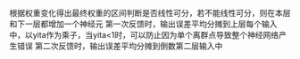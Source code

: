 根据权重变化得出最终权重的区间判断是否线性可分，若不能线性可分，则在本层和下一层都增加一个神经元
第一次反馈时，输出误差平均分摊到上层每个输入中，以yita作为乘子，当yita<1时，可以防止因为单个离群点导致整个神经网络产生错误
第二次反馈时，输出误差平均分摊到倒数第二层输入中

